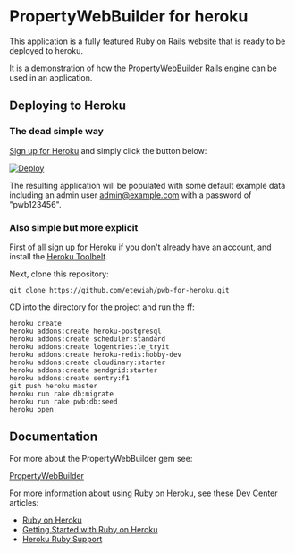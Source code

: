 # PropertyWebBuilder for heroku

This application is a fully featured Ruby on Rails website that is ready to be deployed to heroku.

It is a demonstration of how the [PropertyWebBuilder](https://github.com/etewiah/property_web_builder) Rails engine can be used in an application.


## Deploying to Heroku

### The dead simple way

[Sign up for Heroku](https://signup.heroku.com/identity) and simply click the button below:

[![Deploy](https://www.herokucdn.com/deploy/button.svg)](https://heroku.com/deploy)

The resulting application will be populated with some default example data including an admin user admin@example.com with a password of "pwb123456".

### Also simple but more explicit

First of all [sign up for Heroku](https://signup.heroku.com/identity) if you don't already have an account, and install the [Heroku Toolbelt](https://toolbelt.heroku.com/).

Next, clone this repository:

```
git clone https://github.com/etewiah/pwb-for-heroku.git
```

CD into the directory for the project and run the ff:


```
heroku create
heroku addons:create heroku-postgresql
heroku addons:create scheduler:standard
heroku addons:create logentries:le_tryit
heroku addons:create heroku-redis:hobby-dev
heroku addons:create cloudinary:starter
heroku addons:create sendgrid:starter
heroku addons:create sentry:f1
git push heroku master
heroku run rake db:migrate
heroku run rake pwb:db:seed
heroku open
```



## Documentation

For more about the PropertyWebBuilder gem see:

[PropertyWebBuilder](https://etewiah.github.io/property_web_builder/)

For more information about using Ruby on Heroku, see these Dev Center articles:

- [Ruby on Heroku](https://devcenter.heroku.com/categories/ruby)
- [Getting Started with Ruby on Heroku](https://devcenter.heroku.com/articles/getting-started-with-ruby)
- [Heroku Ruby Support](https://devcenter.heroku.com/articles/ruby-support)
